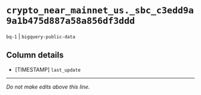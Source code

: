 # `crypto_near_mainnet_us._sbc_c3edd9a9a1b475d887a58a856df3ddd`
`bq-1` | `bigquery-public-data`

## Column details
* [TIMESTAMP] `last_update`

-------------------------------------------------------------------------------
*Do not make edits above this line.*
